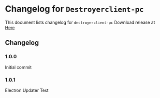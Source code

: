 # Changelog for ```Destroyerclient-pc```
This document lists changelog for ```destroyerclient-pc```
Download release at [Here](https://github.com/baejeongwan/destroyerclient-pc)
## Changelog
### 1.0.0
Initial commit
### 1.0.1
Electron Updater Test